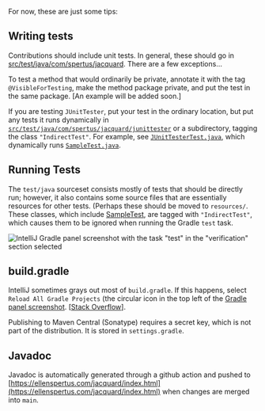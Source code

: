 For now, these are just some tips:

## Writing tests

Contributions should include unit tests. In general, these should go in [src/test/java/com/spertus/jacquard](https://github.com/jacquard-autograder/jacquard/tree/main/src/test/java/com/spertus/jacquard). There are a few exceptions...

To test a method that would ordinarily be private, annotate it with the tag `@VisibleForTesting`, make the method package private, and put the test in the same package. [An example will be added soon.]

If you are testing `JUnitTester`, put your test in the ordinary location, but put any tests it runs dynamically in [`src/test/java/com/spertus/jacquard/junittester`](https://github.com/jacquard-autograder/jacquard/tree/main/src/test/java/com/spertus/jacquard/junittester) or a subdirectory,
tagging the class `"IndirectTest"`. For example, see [`JUnitTesterTest.java`](https://github.com/jacquard-autograder/jacquard/blob/main/src/test/java/com/spertus/jacquard/JUnitTesterTest.java), which dynamically runs [`SampleTest.java`](https://github.com/jacquard-autograder/jacquard/tree/main/src/test/java/com/spertus/jacquard/junittester/SampleTest.java).

## Running Tests

The `test/java` sourceset consists mostly of tests that should be directly run; however, 
it also contains some source files that are essentially resources for other tests. (Perhaps
these should be moved to `resources/`. These classes, which include [SampleTest](src/test/java/com/spertus/jacquard/junittester/SampleTest.java),
are tagged with `"IndirectTest"`, which causes them to be ignored when running the Gradle `test` task.

![IntelliJ Gradle panel screenshot with the task "test" in the "verification" section 
selected](https://github.com/espertus/jacquard/assets/661056/5f33dcb0-76ab-4e4e-80e5-bf344c7a0ab9)


## build.gradle
IntelliJ sometimes grays out most of `build.gradle`. If this happens, select `Reload All Gradle Projects` (the circular icon in the top left
of the [Gradle panel screenshot](https://github.com/espertus/jacquard/assets/661056/5f33dcb0-76ab-4e4e-80e5-bf344c7a0ab9).
[[Stack Overflow](https://stackoverflow.com/a/60207549/631051)].

Publishing to Maven Central (Sonatype) requires a secret key, which is not part
of the distribution. It is stored in `settings.gradle`.

## Javadoc
Javadoc is automatically generated through a github action and pushed to [https://ellenspertus.com/jacquard/index.html](https://ellenspertus.com/jacquard/index.html) when changes are merged into `main`.

